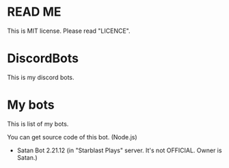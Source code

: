 # READ ME
This is MIT license. Please read "LICENCE".

# DiscordBots
This is my discord bots.

# My bots
This is list of my bots.

You can get source code of this bot. (Node.js)
- Satan Bot 2.21.12 (in "Starblast Plays" server. It's not OFFICIAL. Owner is Satan.)
